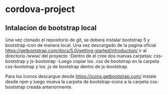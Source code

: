# cordova-project



## Intalacion de bootstrap local

Una vez clonado el repositorio de git, se debera instalar bootstrap 5 y bootstrap-icon de manera local.
Una vez descargado de la pagina oficial https://getbootstrap.com/docs/5.0/getting-started/introduction/ ir al directorio /www/ del proyecto
-Dentro de el cree dos nuevas carpetas:
css-bootstrap y js-bootstrap
-Luego copiar los .css de bootstrap en la carpeta css-bootstrap y los .js de bootstrap dentro de js-bootstrap.

Para los iconos descargue desde https://icons.getbootstrap.com/ instale desde npm y luego mueva la carpeta de bootstrap-icons a la carpeta css-bootstrap creada anteriormente.

